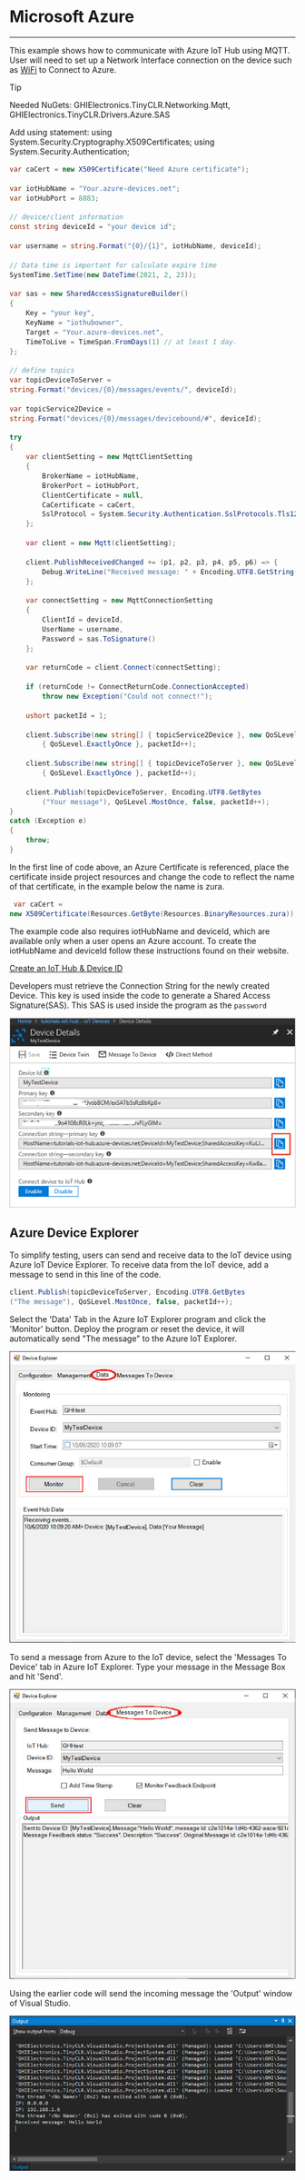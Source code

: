# Microsoft Azure
---
This example shows how to communicate with Azure IoT Hub using MQTT. User will need to set up a Network Interface connection on the device such as [WiFi](wifi.md) to Connect to Azure.


>[!TIP]
>Needed NuGets: GHIElectronics.TinyCLR.Networking.Mqtt, GHIElectronics.TinyCLR.Drivers.Azure.SAS
>
>Add using statement:
> using System.Security.Cryptography.X509Certificates;
> using System.Security.Authentication;

```cs
var caCert = new X509Certificate("Need Azure certificate");

var iotHubName = "Your.azure-devices.net";
var iotHubPort = 8883;

// device/client information
const string deviceId = "your device id";

var username = string.Format("{0}/{1}", iotHubName, deviceId);

// Data time is important for calculate expire time
SystemTime.SetTime(new DateTime(2021, 2, 23));

var sas = new SharedAccessSignatureBuilder()
{
    Key = "your key",
    KeyName = "iothubowner",
    Target = "Your.azure-devices.net",
    TimeToLive = TimeSpan.FromDays(1) // at least 1 day.
};

// define topics
var topicDeviceToServer =
string.Format("devices/{0}/messages/events/", deviceId);

var topicService2Device =
string.Format("devices/{0}/messages/devicebound/#", deviceId);

try
{
    var clientSetting = new MqttClientSetting
    {
        BrokerName = iotHubName,
        BrokerPort = iotHubPort,
        ClientCertificate = null,
        CaCertificate = caCert,
        SslProtocol = System.Security.Authentication.SslProtocols.Tls12
    };

    var client = new Mqtt(clientSetting);

    client.PublishReceivedChanged += (p1, p2, p3, p4, p5, p6) => {
        Debug.WriteLine("Received message: " + Encoding.UTF8.GetString(p3));
    };

    var connectSetting = new MqttConnectionSetting
    {
        ClientId = deviceId,
        UserName = username,
        Password = sas.ToSignature()
    };

    var returnCode = client.Connect(connectSetting);

    if (returnCode != ConnectReturnCode.ConnectionAccepted)
        throw new Exception("Could not connect!");

    ushort packetId = 1;

    client.Subscribe(new string[] { topicService2Device }, new QoSLevel[]
        { QoSLevel.ExactlyOnce }, packetId++);

    client.Subscribe(new string[] { topicDeviceToServer }, new QoSLevel[]
        { QoSLevel.ExactlyOnce }, packetId++);

    client.Publish(topicDeviceToServer, Encoding.UTF8.GetBytes
        ("Your message"), QoSLevel.MostOnce, false, packetId++);
}
catch (Exception e)
{
    throw;
}
```

In the first line of code above, an Azure Certificate is referenced, place the certificate inside project resources and change the code to reflect the name of that certificate, in the example below the name is zura.

```cs
 var caCert = 
new X509Certificate(Resources.GetByte(Resources.BinaryResources.zura));
```

The example code also requires iotHubName and deviceId, which are available only when a user opens an Azure account. To create the iotHubName and deviceId  follow these instructions found on their website.

[Create an IoT Hub & Device ID](https://docs.microsoft.com/en-us/azure/iot-hub/tutorial-connectivity)

Developers must retrieve the Connection String for the newly created Device. This key is used inside the code to generate a Shared Access Signature(SAS). This SAS is used inside the program as the `password`

![Device Details](images/string.png)
 
## Azure Device Explorer

To simplify testing, users can send and receive data to the IoT device using Azure IoT Device Explorer. To receive data from the IoT device, add a message to send in this line of the code.

```cs
client.Publish(topicDeviceToServer, Encoding.UTF8.GetBytes
("The message"), QoSLevel.MostOnce, false, packetId++);
```
Select the 'Data' Tab in the Azure IoT Explorer program and click the 'Monitor' button.
Deploy the program or reset the device, it will automatically send "The message" to the Azure IoT Explorer. 

![Message Sent](images/azure_message_recieved.jpg)

To send a message from Azure to the IoT device, select the 'Messages To Device' tab in Azure IoT Explorer. Type your message in the Message Box and hit 'Send'. 

![Message Recieved](images/azure_message_sent.jpg)

Using the earlier code will send the incoming message the 'Output' window of Visual Studio.

![VS Output Window](images/vs_output.jpg) 
